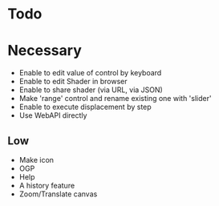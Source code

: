 # Todo

# Necessary

 - Enable to edit value of control by keyboard
 - Enable to edit Shader in browser
 - Enable to share shader (via URL, via JSON)
 - Make 'range' control and rename existing one with 'slider'
 - Enable to execute displacement by step
 - Use WebAPI directly

## Low

 - Make icon
 - OGP
 - Help
 - A history feature
 - Zoom/Translate canvas
